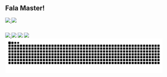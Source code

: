 ## Fala Master!

<div>
   <a href="https://github.com/sinapsecorporativa">
   <img height="140em" src="https://github-readme-stats.vercel.app/api?username=jomariomenezes&show_icons=true&theme=tokyonight&include_all_commits=true&count_private=true"/>
   <img height="140em" src="https://github-readme-stats.vercel.app/api/top-langs/?username=jomariomenezes&layout=compact&langs_count=6&theme=tokyonight"/>
</div>

##

<div>
<a href="https://www.youtube.com/@jomariomenezes" target="_blank"><img src=https://img.shields.io/badge/YouTube-FF0000?style=for-the-badge&logo=youtube&logoColor=white" </a>
<a href="https://instagram.com/jomario.menezes" target="_blank"><img src="https://img.shields.io/badge/-Instagram-%23E4405F?style=for-the-badge&logo=instagram&logoColor=white" target="_blank"></a>
<a href = "mailto:jomario.menezes@gmail.com"><img src="https://img.shields.io/badge/-Gmail-%23333?style=for-the-badge&logo=gmail&logoColor=white" target="_blank"></a>
<a href="https://www.linkedin.com/in/jomariomenezes" target="_blank"><img src="https://img.shields.io/badge/-LinkedIn-%230077B5?style=for-the-badge&logo=linkedin&logoColor=white" target="_blank"></a> 
</div>

<picture>
  <source media="(prefers-color-scheme: dark)" srcset="https://raw.githubusercontent.com/jomariomenezes/jomariomenezes/output/github-contribution-grid-snake-dark.svg">
  <source media="(prefers-color-scheme: light)" srcset="https://raw.githubusercontent.com/jomariomenezes/jomariomenezes/output/github-contribution-grid-snake.svg">
  <img alt="github contribution grid snake animation" src="https://raw.githubusercontent.com/jomariomenezes/jomariomenezes/output/github-contribution-grid-snake.svg">
</picture>
